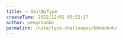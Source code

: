 ```yaml
---
title: ➖ OmitByType
createTime: 2022/12/01 03:52:17
author: pengzhanbo
permalink: /note/type-challenges/60m4dkvk/
---
```

